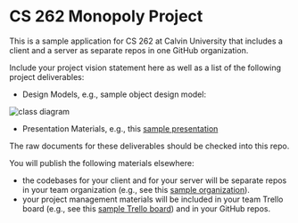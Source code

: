# CS 262 Monopoly Project

This is a sample application for CS 262 at Calvin University that includes a
client and a server as separate repos in one GitHub organization.

Include your project vision statement here as well as a list of the following 
project deliverables:

- Design Models, e.g., sample object design model: 

![class diagram](https://github.com/calvin-cs262-organization/monopoly-project/blob/master/design/drawioClass.png)

- Presentation Materials, e.g., this [sample presentation](https://github.com/calvin-cs262-organization/monopoly-project/blob/master/presentations/presentation.pptx)

The raw documents for these deliverables should be checked into this repo.

You will publish the following materials elsewhere:

- the codebases for your client and for your server will be separate repos
in your team organization 
(e.g., see this [sample organization](https://github.com/calvin-cs262-organization/)).
- your project management materials will be included in your team Trello board 
(e.g., see this [sample Trello board](https://trello.com/b/WpvdqCbd/cs262-overview)) 
and in your GitHub repos. 
